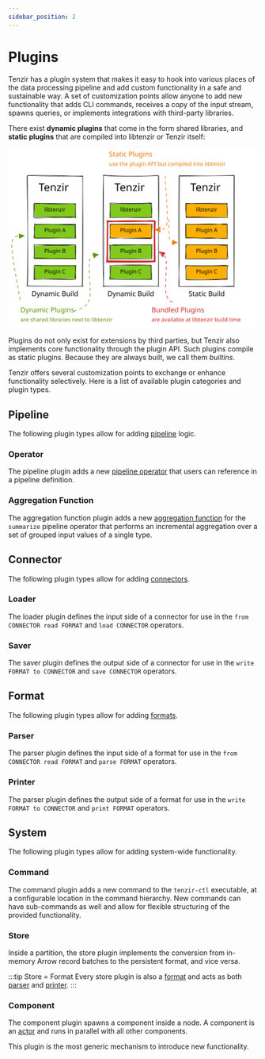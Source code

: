 ```yaml
---
sidebar_position: 2
---
```


# Plugins

Tenzir has a plugin system that makes it easy to hook into various places of
the data processing pipeline and add custom functionality in a safe and
sustainable way. A set of customization points allow anyone to add new
functionality that adds CLI commands, receives a copy of the input stream,
spawns queries, or implements integrations with third-party libraries.

There exist **dynamic plugins** that come in the form shared libraries, and
**static plugins** that are compiled into libtenzir or Tenzir itself:

![Plugins](plugins.excalidraw.svg)

Plugins do not only exist for extensions by third parties, but Tenzir also
implements core functionality through the plugin API. Such plugins compile as
static plugins. Because they are always built, we call them *builtins*.

Tenzir offers several customization points to exchange or enhance functionality
selectively. Here is a list of available plugin categories and plugin types.

## Pipeline

The following plugin types allow for adding [pipeline](../pipelines.md) logic.

### Operator

The pipeline plugin adds a new [pipeline operator](../operators.md) that
users can reference in a pipeline definition.

### Aggregation Function

The aggregation function plugin adds a new [aggregation
function](../operators/transformations/summarize.md#aggregate-functions)
for the `summarize` pipeline operator that performs an incremental aggregation
over a set of grouped input values of a single type.

## Connector

The following plugin types allow for adding [connectors](../connectors.md).

### Loader

The loader plugin defines the input side of a connector for use in the `from
CONNECTOR read FORMAT` and `load CONNECTOR` operators.

### Saver

The saver plugin defines the output side of a connector for use in the `write
FORMAT to CONNECTOR` and `save CONNECTOR` operators.

## Format

The following plugin types allow for adding [formats](../formats.md).

### Parser

The parser plugin defines the input side of a format for use in the `from
CONNECTOR read FORMAT` and `parse FORMAT` operators.

### Printer

The parser plugin defines the output side of a format for use in the `write
FORMAT to CONNECTOR` and `print FORMAT` operators.

## System

The following plugin types allow for adding system-wide functionality.

### Command

The command plugin adds a new command to the `tenzir-ctl` executable, at a
configurable location in the command hierarchy. New commands can have
sub-commands as well and allow for flexible structuring of the provided
functionality.

### Store

Inside a partition, the store plugin implements the conversion from in-memory
Arrow record batches to the persistent format, and vice versa.

:::tip Store = Format
Every store plugin is also a [format](#format) and acts as both
[parser](#parser) and [printer](#printer).
:::

### Component

The component plugin spawns a component inside a node. A component is an
[actor](actor-model) and runs in parallel with all other components.

This plugin is the most generic mechanism to introduce new functionality.
